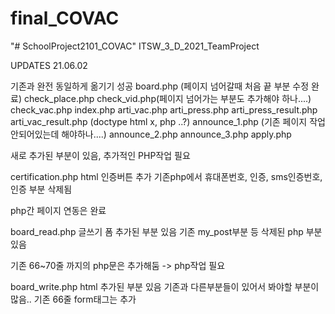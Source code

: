 # final_COVAC

"# SchoolProject2101_COVAC"
ITSW_3_D_2021_TeamProject

UPDATES
21.06.02

기존과 완전 동일하게 옮기기 성공
board.php (페이지 넘어갈때 처음 끝 부분 수정 완료)
check_place.php
check_vid.php(페이지 넘어가는 부분도 추가해야 하나....)
check_vac.php
index.php
arti_vac.php
arti_press.php
arti_press_result.php
arti_vac_result.php (doctype html x, php  ..?)
announce_1.php (기존 페이지 작업 안되어있는데 해야하나....)
announce_2.php
announce_3.php
apply.php

새로 추가된 부분이 있음, 추가적인 PHP작업 필요

certification.php
html 인증버튼 추가
기존php에서 휴대폰번호, 인증, sms인증번호,인증 부분 삭제됨

php간 페이지 연동은 완료


board_read.php
글쓰기 폼 추가된 부분 있음
기존 my_post부분 등 삭제된 php 부분 있음

기존 66~70줄 까지의 php문은 추가해둠
-> php작업 필요

board_write.php
html 추가된 부분 있음
기존과 다른부분들이 있어서 봐야할 부분이 많음..
기존 66줄 form태그는 추가
